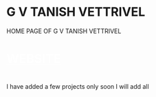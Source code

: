 # G V TANISH VETTRIVEL 
HOME PAGE OF G V TANISH VETTRIVEL 


# <a href="https://gvtanish.github.io/" style="color: white;"> WEBSITE </a>

#
I have added a few projects only soon I will add all
